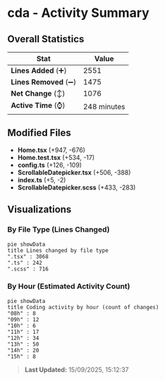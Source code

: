 # cda - Activity Summary 

## Overall Statistics

| Stat                   | Value                                                             |
| ---------------------- | ----------------------------------------------------------------- |
| **Lines Added** (➕)   | 2551                                          |
| **Lines Removed** (➖) | 1475                                        |
| **Net Change** (↕)    | 1076                |
| **Active Time** (⌚)   | 248 minutes |


## Modified Files
- **Home.tsx** (+947, -676)
- **Home.test.tsx** (+534, -17)
- **config.ts** (+126, -109)
- **ScrollableDatepicker.tsx** (+506, -388)
- **index.ts** (+5, -2)
- **ScrollableDatepicker.scss** (+433, -283)

## Visualizations

### By File Type (Lines Changed)

```mermaid
pie showData
title Lines changed by file type
".tsx" : 3068
".ts" : 242
".scss" : 716
```

### By Hour (Estimated Activity Count)

```mermaid
pie showData
title Coding activity by hour (count of changes)
"08h" : 8
"09h" : 12
"10h" : 6
"11h" : 17
"12h" : 34
"13h" : 50
"14h" : 20
"15h" : 8
```


> **Last Updated:** 15/09/2025, 15:12:37